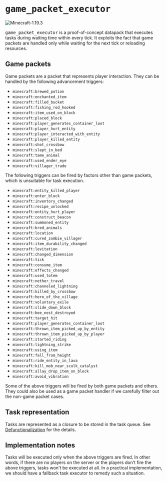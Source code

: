 # <samp>game_packet_executor</samp>

![Minecraft-1.19.3](https://img.shields.io/badge/Minecraft-1.19.3-blue)

<samp>game_packet_executor</samp> is a proof-of-concept datapack that executes tasks during waiting time within every tick.
It exploits the fact that game packets are handled only while waiting for the next tick or reloading resources.

## Game packets

Game packets are a packet that represents player interaction.
They can be handled by the following advancement triggers:

- `minecraft:brewed_potion`
- `minecraft:enchanted_item`
- `minecraft:filled_bucket`
- `minecraft:fishing_rod_hooked`
- `minecraft:item_used_on_block`
- `minecraft:placed_block`
- `minecraft:player_generates_container_loot`
- `minecraft:player_hurt_entity`
- `minecraft:player_interacted_with_entity`
- `minecraft:player_killed_entity`
- `minecraft:shot_crossbow`
- `minecraft:slept_in_bed`
- `minecraft:tame_animal`
- `minecraft:used_ender_eye`
- `minecraft:villager_trade`

The following triggers can be fired by factors other than game packets, which is unsuitable for task execution.

- `minecraft:entity_killed_player`
- `minecraft:enter_block`
- `minecraft:inventory_changed`
- `minecraft:recipe_unlocked`
- `minecraft:entity_hurt_player`
- `minecraft:construct_beacon`
- `minecraft:summoned_entity`
- `minecraft:bred_animals`
- `minecraft:location`
- `minecraft:cured_zombie_villager`
- `minecraft:item_durability_changed`
- `minecraft:levitation`
- `minecraft:changed_dimension`
- `minecraft:tick`
- `minecraft:consume_item`
- `minecraft:effects_changed`
- `minecraft:used_totem`
- `minecraft:nether_travel`
- `minecraft:channeled_lightning`
- `minecraft:killed_by_crossbow`
- `minecraft:hero_of_the_village`
- `minecraft:voluntary_exile`
- `minecraft:slide_down_block`
- `minecraft:bee_nest_destroyed`
- `minecraft:target_hit`
- `minecraft:player_generates_container_loot`
- `minecraft:thrown_item_picked_up_by_entity`
- `minecraft:thrown_item_picked_up_by_player`
- `minecraft:started_riding`
- `minecraft:lightning_strike`
- `minecraft:using_item`
- `minecraft:fall_from_height`
- `minecraft:ride_entity_in_lava`
- `minecraft:kill_mob_near_sculk_catalyst`
- `minecraft:allay_drop_item_on_block`
- `minecraft:avoid_vibration`

Some of the above triggers will be fired by both game packets and others.
They could also be used as a game packet handler if we carefully filter out the non-game packet cases.

## Task representation

Tasks are represented as a closure to be stored in the task queue.
See [Defunctionalization](https://github.com/intsuc/Defunctionalization) for the details.

## Implementation notes

Tasks will be executed only when the above triggers are fired.
In other words, if there are no players on the server or the players don't fire the above triggers, tasks won't be executed at all.
In a practical implementation, we should have a fallback task executor to remedy such a situation.

